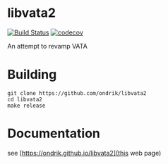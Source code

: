 # libvata2
[![Build Status](https://travis-ci.org/ondrik/libvata2.svg?branch=master)](https://travis-ci.org/ondrik/libvata2)
[![codecov](https://codecov.io/gh/ondrik/libvata2/branch/master/graph/badge.svg)](https://codecov.io/gh/ondrik/libvata2)

An attempt to revamp VATA

# Building

```
git clone https://github.com/ondrik/libvata2
cd libvata2
make release
```

# Documentation
see [https://ondrik.github.io/libvata2](this web page)
